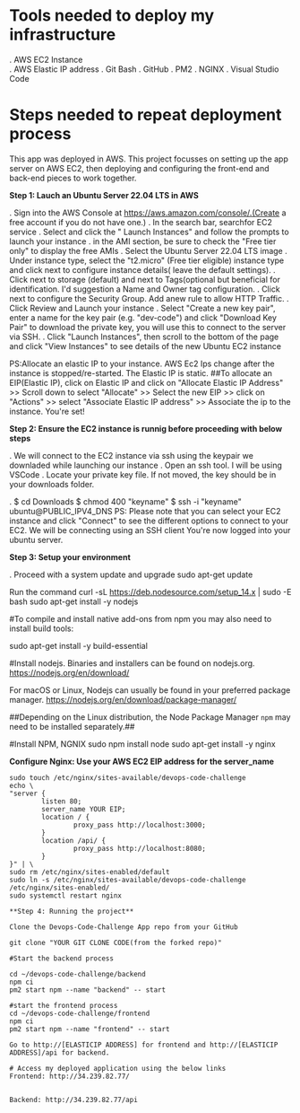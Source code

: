 # Tools needed to deploy my infrastructure
. AWS EC2 Instance  
. AWS Elastic IP address 
. Git Bash
. GitHub
. PM2
. NGINX
. Visual Studio Code

# Steps needed to repeat deployment process
This app was deployed in AWS. This project focusses on setting up the app server on AWS EC2, then deploying and configuring the front-end and back-end pieces to work together.

 **Step 1: Lauch an Ubuntu Server 22.04 LTS in AWS** 

 . Sign into the AWS Console at https://aws.amazon.com/console/.(Create a free account if you do not have one.)
 . In the search bar, searchfor EC2 service
 . Select and click the " Launch Instances" and follow the prompts to launch your instance
 . in the AMI section, be sure to check the "Free tier only" to display the free AMIs
 . Select the Ubuntu Server 22.04 LTS image
 . Under instance type, select the "t2.micro" (Free tier eligible) instance type and click next to configure instance details( leave the default settings).
 . Click next to storage (default) and next to Tags(optional but beneficial for identification. I'd suggestion a Name and Owner tag configuration.
 . Click next to configure the Security Group. Add anew rule to allow HTTP Traffic.
 . Click Review and Launch your instance
 . Select "Create a new key pair", enter a name for the key pair (e.g. "dev-code") and click "Download Key Pair" to download the private key, you will use this to connect to the server via SSH.
 . Click "Launch Instances", then scroll to the bottom of the page and click "View Instances" to see details of the new Ubuntu EC2 instance 
 
 PS:Allocate an elastic IP to your instance. AWS Ec2 Ips change after the instance is stopped/re-started. The Elastic IP is static.
 ##To allocate an EIP(Elastic IP), click on Elastic IP and click on "Allocate Elastic IP Address" >> Scroll down to select "Allocate" >> Select the new EIP >> click on "Actions" >> select "Associate Elastic IP address" >> Associate the ip to the instance. You're set!

 **Step 2: Ensure the EC2 instance is runnig before proceeding with below steps**

 . We will connect to the EC2 instance via ssh using the keypair we downladed while launching our instance
 . Open an ssh tool. I will be using VSCode
 . Locate your private key file. If not moved, the key should be in your downloads folder.
 
 . $ cd Downloads
   $ chmod 400 "keyname"
   $ ssh -i "keyname" ubuntu@PUBLIC_IPV4_DNS
  PS: Please note that you can select your EC2 instance and click "Connect" to see the different options to connect to your EC2. We will be connecting using an SSH client 
You're now logged into your ubuntu server.

 **Step 3: Setup your environment**

 . Proceed with a system update and upgrade
   sudo apt-get update

   Run the command 
curl -sL https://deb.nodesource.com/setup_14.x | sudo -E bash 
sudo apt-get install -y nodejs

#To compile and install native add-ons from npm you may also need to install build tools:

sudo apt-get install -y build-essential

#Install nodejs. Binaries and installers can be found on nodejs.org.
https://nodejs.org/en/download/

For macOS or Linux, Nodejs can usually be found in your preferred package manager.
https://nodejs.org/en/download/package-manager/

##Depending on the Linux distribution, the Node Package Manager `npm` may need to be installed separately.##

#Install NPM, NGNIX
sudo npm install node 
sudo apt-get install -y nginx 

**Configure Nginx: Use your AWS EC2 EIP address for the server_name**
```
sudo touch /etc/nginx/sites-available/devops-code-challenge
echo \
"server {
        listen 80;
        server_name YOUR EIP;
        location / {
                proxy_pass http://localhost:3000;
        }
        location /api/ {
                proxy_pass http://localhost:8080;
        }
}" | \
sudo rm /etc/nginx/sites-enabled/default
sudo ln -s /etc/nginx/sites-available/devops-code-challenge /etc/nginx/sites-enabled/
sudo systemctl restart nginx

**Step 4: Running the project**

Clone the Devops-Code-Challenge App repo from your GitHub

git clone "YOUR GIT CLONE CODE(from the forked repo)"

#Start the backend process

cd ~/devops-code-challenge/backend
npm ci
pm2 start npm --name "backend" -- start

#start the frontend process
cd ~/devops-code-challenge/frontend
npm ci
pm2 start npm --name "frontend" -- start

Go to http://[ELASTICIP ADDRESS] for frontend and http://[ELASTICIP ADDRESS]/api for backend.

# Access my deployed application using the below links
Frontend: http://34.239.82.77/


Backend: http://34.239.82.77/api

